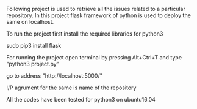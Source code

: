 Following project is used to retrieve all the issues related to a particular repository.
In this project flask framework of python is used to deploy the same on localhost.

To run the project first install the required libraries for python3

sudo pip3 install flask

For running the project open terminal by pressing Alt+Ctrl+T and type "python3 project.py"


go to address "http://localhost:5000/"

I/P agrument for the same is name of the repository 

All the codes have been tested for python3 on ubuntu16.04

